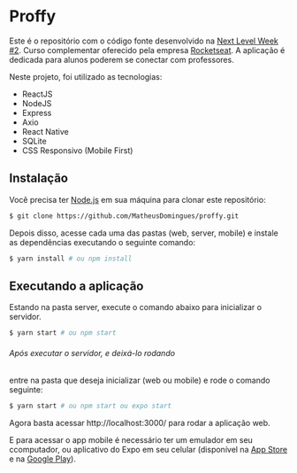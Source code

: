 # Proffy

Este é o repositório com o código fonte desenvolvido na [Next Level Week #2](https://nextlevelweek.com/).
Curso complementar oferecido pela empresa [Rocketseat](https://rocketseat.com.br).
A aplicação é dedicada para alunos poderem se conectar com professores.

Neste projeto, foi utilizado as tecnologias:

- ReactJS
- NodeJS
- Express
- Axio
- React Native
- SQLite
- CSS Responsivo (Mobile First)

## Instalação

Você precisa ter [Node.js](https://nodejs.org) em sua máquina para clonar este repositório:

```sh
$ git clone https://github.com/MatheusDomingues/proffy.git
```

Depois disso, acesse cada uma das pastas (web, server, mobile) e instale as dependências executando o seguinte comando:

```sh
$ yarn install # ou npm install
```

## Executando a aplicação

Estando na pasta server, execute o comando abaixo para inicializar o servidor.

```sh
$ yarn start # ou npm start
```

###### Após executar o servidor, e deixá-lo rodando

entre na pasta que deseja inicializar (web ou mobile) e rode o comando seguinte:

```sh
$ yarn start # ou npm start ou expo start
```

Agora basta acessar http://localhost:3000/ para rodar a aplicação web.

E para acessar o app mobile é necessário ter um emulador em seu ccomputador, ou aplicativo do Expo em seu celular (disponível na [App Store](https://apps.apple.com/br/app/expo-client/id982107779) e na [Google Play](https://play.google.com/store/apps/details?id=host.exp.exponent&hl=pt_BR)).
